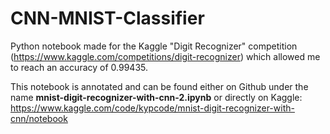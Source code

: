 # CNN-MNIST-Classifier

Python notebook made for the Kaggle "Digit Recognizer" competition (https://www.kaggle.com/competitions/digit-recognizer) which allowed me to reach an accuracy of 0.99435.

This notebook is annotated and can be found either on Github under the name **mnist-digit-recognizer-with-cnn-2.ipynb** or directly on Kaggle: https://www.kaggle.com/code/kypcode/mnist-digit-recognizer-with-cnn/notebook
